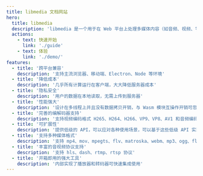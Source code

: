 ```yaml
---
title: libmedia 文档网站
hero:
  title: libmedia
  description: 'libmedia 是一个用于在 Web 平台上处理多媒体内容（如音频、视频、字幕）的工具库。'
  actions:
    - text: 快速开始
      link: './guide'
    - text: 体验
      link: './demo/'
features:
  - title: '跨平台兼容'
    description: '支持主流浏览器、移动端、Electron、Node 等环境'
  - title: '降低成本'
    description: '几乎所有计算运行在客户端，大大降低服务器成本'
  - title: '隐私安全'
    description: '用户的数据在本地读取，无需上传到服务器'
  - title: '性能强大'
    description: '设计在多线程上并且没有数据拷贝开销，与 Wasm 模块互操作开销可忽略不计；并支持 Webcodecs 使用硬件编解码器'
  - title: '完善的编解码器支持'
    description: '支持视频编码格式 H265、H264、H266、VP9、VP8、AV1 和音频编码格式 AAC、MP3、FLAC、SPEEX、OPUS、G711'
  - title: '可扩展性'
    description: '提供低级的 API，可以应对各种使用场景，可以基于这些低级 API 实现更加复杂的业务逻辑'
  - title: '支持多种媒体格式'
    description: '支持 mp4、mov、mpegts、flv、matroska、webm、mp3、ogg、flac、aac、wav 封装格式'
  - title: '丰富的音视频协议支持'
    description: '支持 hls、dash、rtmp、rtsp 协议'
  - title: '开箱即用的强大工具'
    description: '内部实现了播放器和转码器可快速集成使用'
---
```

